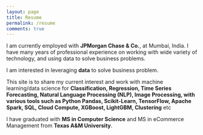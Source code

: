 ```yaml
---
layout: page
title: Resume	
permalink: /resume
comments: true
---
```


<div class="row justify-content-between">
<div class="col-md-8 pr-5">


<p>I am currently employed with <b>JPMorgan Chase & Co.</b>, at Mumbai, India. I have many years of professional experience on working with wide variety of technology, and using data to solve business problems.</p>

<p>I am interested in leveraging <b>data</b> to solve business problem.</p>

<p>This site is to share my current interest and work with machine learning/data science for <b>Classification, Regression, Time Series Forecasting, Natural Language Processing (NLP), Image Processing, with various tools such as Python Pandas, Scikit-Learn, TensorFlow, Apache Spark, SQL, Cloud Compute, XGBoost, LightGBM, Clustering</b> etc</p>

<p>I have graduated with <b>MS in Computer Science</b> and MS in eCommerce Management from <b>Texas A&M University</b>.</p>

</div>
</div>
